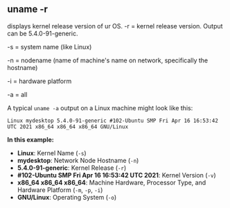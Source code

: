 ## uname -r
displays kernel release version of ur OS. -r = kernel release version. Output can be 5.4.0-91-generic.

-s = system name (like Linux)

-n = nodename (name of machine's name on network, specifically the hostname)

-i = hardware platform 

-a = all 

A typical `uname -a` output on a Linux machine might look like this:

`Linux mydesktop 5.4.0-91-generic #102-Ubuntu SMP Fri Apr 16 16:53:42 UTC 2021 x86_64 x86_64 x86_64 GNU/Linux`

**In this example:**

* **Linux**: Kernel Name (`-s`)
* **mydesktop**: Network Node Hostname (`-n`)
* **5.4.0-91-generic**: Kernel Release (`-r`)
* **#102-Ubuntu SMP Fri Apr 16 16:53:42 UTC 2021**: Kernel Version (`-v`)
* **x86_64 x86_64 x86_64**: Machine Hardware, Processor Type, and Hardware Platform (`-m`, `-p`, `-i`)
* **GNU/Linux**: Operating System (`-o`)
